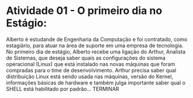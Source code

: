 # Atividade 01 - O primeiro dia no Estágio:

 Alberto é estudande de Engenharia da Computação e foi contratado, como estagiário, para atuar na área de suporte em uma empresa de tecnologia. No primeiro dia de estágio, Alberto recebe uma ligação do Arthur, Analista de Sistemas, que deseja saber quais as configurações do sistema operacional (Linux) que está instalado nas novas máquinas que foram compradas para o time de desenvolvimento. Arthur precisa saber qual distribuição Linux está sendo usada nas máquinas, versão do Kernel, informações básicas de hardware e também julga importante saber qual o SHELL está habilitado por padrão... TERMINAR
